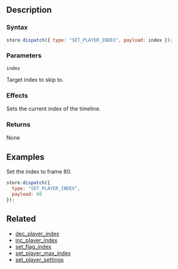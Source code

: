 ## Description

### Syntax

```javascript
store.dispatch({ type: "SET_PLAYER_INDEX", payload: index });
```

### Parameters

`index`

Target index to skip to.

### Effects

Sets the current index of the timeline.

### Returns

None

## Examples

Set the index to frame 80.

```javascript
store.dispatch({
  type: "SET_PLAYER_INDEX",
  payload: 80
});
```

## Related

- [dec_player_index](./dec_player_index.md)
- [inc_player_index](./inc_player_index.md)
- [set_flag_index](./set_flag_index.md)
- [set_player_max_index](./set_player_max_index.md)
- [set_player_settings](./set_player_settings.md)
